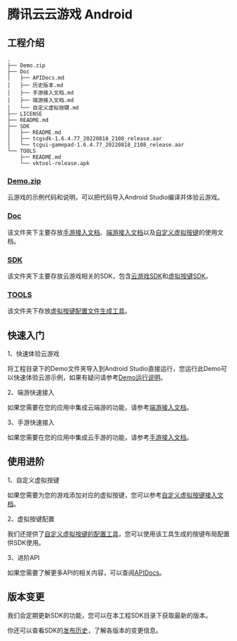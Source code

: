 # 腾讯云云游戏 Android

## 工程介绍

```shell
.
├── Demo.zip
├── Doc
│   ├── APIDocs.md
│   ├── 历史版本.md
│   ├── 手游接入文档.md
│   ├── 端游接入文档.md
│   └── 自定义虚拟按键.md
├── LICENSE
├── README.md
├── SDK
│   ├── README.md
│   ├── tcgsdk-1.6.4.77_20220818_2108_release.aar
│   └── tcgui-gamepad-1.6.4.77_20220818_2108_release.aar
└── TOOLS
    ├── README.md
    └── vktool-release.apk

```

### [Demo.zip](Demo.zip)

云游戏的示例代码和说明，可以把代码导入Android Studio编译并体验云游戏。

### [Doc](Doc)

该文件夹下主要存放[手游接入文档](Doc/手游接入文档.md)、[端游接入文档](Doc/端游接入文档.md)以及[自定义虚拟按键](Doc/自定义虚拟按键.md)的使用文档。

### [SDK](SDK)

该文件夹下主要存放云游戏相关的SDK，包含[云游戏SDK](SDK/tcgsdk-1.1.7.67_20220310_1459_release.aar)和[虚拟按键SDK](SDK/tcgui-gamepad-1.1.7.67_20220310_1459_release.aar)。

### [TOOLS](TOOLS)

该文件夹下存放[虚拟按键配置文件生成工具](TOOLS/vktool-release.apk)。

## 快速入门

1、快速体验云游戏

将工程目录下的Demo文件夹导入到Android Studio直接运行，您运行此Demo可以快速体验云游示例，如果有疑问请参考[Demo运行说明](Demo/README.md)。

2、端游快速接入

如果您需要在您的应用中集成云端游的功能，请参考[端游接入文档](Doc/端游接入文档.md)。

3、手游快速接入

如果您需要在您的应用中集成云手游的功能，请参考[手游接入文档](Doc/手游接入文档.md)。

## 使用进阶

1、自定义虚拟按键

如果您需要为您的游戏添加对应的虚拟按键，您可以参考[自定义虚拟按键接入文档](Doc/自定义虚拟按键.md)。

2、虚拟按键配置

我们还提供了[自定义虚拟按键的配置工具](TOOLS/vktool-release.apk)，您可以使用该工具生成的按键布局配置供SDK使用。

3、进阶API

如果您需要了解更多API的相关内容，可以查阅[APIDocs](Doc/APIDocs.md)。

## 版本变更

我们会定期更新SDK的功能，您可以在本工程SDK目录下获取最新的版本。

你还可以查看SDK的[发布历史](Doc/历史版本.md)，了解各版本的变更信息。